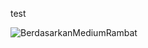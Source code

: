test

![BerdasarkanMediumRambat](https://user-images.githubusercontent.com/37446681/229450704-6edb1e0d-469a-4889-a1c5-20b8950bf3e0.gif)
